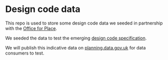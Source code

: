 # Design code data

This repo is used to store some design code data we seeded in partnership with the [Office for Place](https://www.gov.uk/government/organisations/office-for-place).

We seeded the data to test the emerging [design code specification](https://digital-land.github.io/specification/specification/design-code/).

We will publish this indicative data on [planning.data.gov.uk](planning.data.gov.ukÍ) for data consumers to test.


